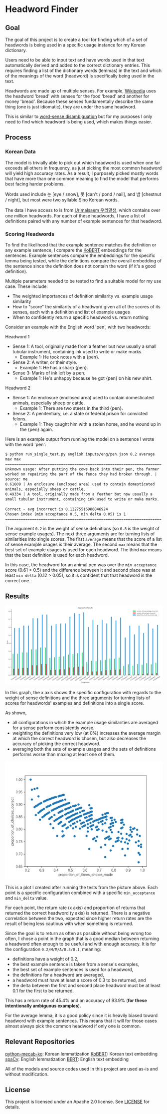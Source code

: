 # Headword Finder

## Goal

The goal of this project is to create a tool for finding which of a set of headwords is being used in a specific usage instance for my Korean dictionary.

Users need to be able to input text and have words used in that text automatically derived and added to the correct dictionary entries. This requires finding a list of the
dictionary words (lemmas) in the text and which of the meanings of the word (headword) is specifically being used in the text.

Headwords are made up of multiple senses. For example, [Wikipedia](<https://en.wikipedia.org/wiki/Lemma_(morphology)#Headword>) uses the headword 'bread' with senses for the
food 'bread' and another for money 'bread'. Because these senses fundamentally describe the same thing (one is just idiomatic), they are under the same headword.

This is similar to [word-sense disambiguation](https://en.wikipedia.org/wiki/Word-sense_disambiguation) but for my purposes I only need to find which headword is being used,
which makes things easier.

## Process

### Korean Data

The model is trivially able to pick out which headword is used when one far exceeds all others in frequency, as just picking the most common headword will yield high accuracy rates. As a result, I purposely picked mostly words that have more than one common meaning to find the model that performs best facing harder problems.

Words used include 눈 \[eye / snow\], 못 \[can't / pond / nail\], and 밤 \[chestnut / night\], but most were two syllable Sino Korean words.

The data I have access to is from [Urimalsaem 우리말샘](https://opendict.korean.go.kr/main), which contains over one million headwords.
For each of these headwords, I have a list of definitions paired with any number of example sentences for that headword.

### Scoring Headwords

To find the likelihood that the example sentence matches the definition or any example sentence, I compare the [KoBERT](https://github.com/SKTBrain/KoBERT) embeddings for
the sentences. Example sentences compare the embeddings for the specific lemma being tested, while the definitions compare the overall embedding of the sentence since the
definition does not contain the word (if it's a good definition).

Multiple parameters needed to be tested to find a suitable model for my use case. These include:

- The weighted importances of definition similarity vs. example usage similarity
- How to "score" the similarity of a headword given all of the scores of its senses, each with a definition and list of example usages
- When to confidently return a specific headword vs. return nothing

Consider an example with the English word 'pen', with two headwords:

Headword 1

- Sense 1: A tool, originally made from a feather but now usually a small tubular instrument, containing ink used to write or make marks.
  - Example 1: He took notes with a {pen}.
- Sense 2: A writer, or their style.
  - Example 1: He has a sharp {pen}.
- Sense 3: Marks of ink left by a pen.
  - Example 1: He's unhappy because he got {pen} on his new shirt.

Headword 2

- Sense 1: An enclosure (enclosed area) used to contain domesticated animals, especially sheep or cattle.
  - Example 1: There are two steers in the third {pen}.
- Sense 2: A penitentiary, i.e. a state or federal prison for convicted felons.
  - Example 1: They caught him with a stolen horse, and he wound up in the {pen} again.

Here is an example output from running the model on a sentence I wrote with the word 'pen':

```
$ python run_single_test.py english inputs/eng/pen.json 0.2 average max max
======================================================================
Unknown usage: After putting the cows back into their pen, the farmer worked on repairing the part of the fence they had broken through. | source: me
0.61609 | An enclosure (enclosed area) used to contain domesticated animals, especially sheep or cattle.
0.49334 | A tool, originally made from a feather but now usually a small tubular instrument, containing ink used to write or make marks.

Correct - avg incorrect is 0.12275516986846924
Chosen index (min acceptance 0.5, min delta 0.05) is 1
======================================================================
```

The argument `0.2` is the weight of sense definitions (so `0.8` is the weight of sense example usages).
The next three arguments are for turning lists of similarities into single scores.
The first `average` means that the score of a list of sense example usages is their average.
The second `max` means that the best set of example usages is used for each headword.
The third `max` means that the best definition is used for each headword.

In this case, the headword for an animal pen was over the `min acceptance` score (0.61 > 0.5) and the difference between it and second place was at least `min delta` (0.12 > 0.05), so it is confident that that headword is the correct one.

## Results

![Aggregated results by configuration](test_results/kor/initial/aggregated.png)

In this graph, the x axis shows the specific configuration with regards to the weight of sense definitions and the three arguments for turning lists of scores for headwords' examples and definitions into a single score.

As shown,

- all configurations in which the example usage similarities are averaged for a sense perform consistently worse.
- weighting the definitions very low (at 0%) increases the average margin at which the correct headword is chosen, but also decreases the accuracy of picking the correct headword.
- averaging both the sets of example usages and the sets of definitions performs worse than maxing at least one of them.

![Choice results for each configuration](test_results/kor/second-iteration/choice_result_scatter_plot.png)

This is a plot I created after running the tests from the picture above. Each point is a specific configuration combined with a specific `min_acceptance` and `min_delta` value.

For each point, the return rate (x axis) and proportion of returns that returned the correct headword (y axis) is returned. There is a negative correlation between the two, expected since higher return rates are the result of being less cautious with when something is returned.

Since the goal is to return as often as possible without being wrong too often, I chose a point in the graph that is a good median between returning a headword often enough to be useful and with enough accuracy. It is for the configuration `0.2/M/M/A/0.3/0.1`, meaning:

- definitions have a weight of 0.2,
- the best example sentence is taken from a sense's examples,
- the best set of example sentences is used for a headword,
- the definitions for a headword are averaged,
- a headword must have at least a score of 0.3 to be returned, and
- the delta between the first and second place headword must be at least 0.1 for the first to be returned.

This has a return rate of 45.4% and an accuracy of 93.9% (**for these intentionally ambiguous examples**).

For the average lemma, it is a good policy since it is heavily biased toward headword with example sentences. This means that it will for those cases almost always pick the common headword if only one is common.

## Relevant Repositories

[python-mecab-ko](https://github.com/jonghwanhyeon/python-mecab-ko): Korean lemmatization
[KoBERT](https://github.com/SKTBrain/KoBERT): Korean text embedding
[spaCy](https://github.com/explosion/spaCy): English lemmatization
[BERT](https://github.com/google-research/bert): English text embedding

All of the models and source codes used in this project are used as-is and without modification.

## License

This project is licensed under an Apache 2.0 license. See [LICENSE](LICENSE) for details.
